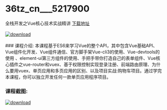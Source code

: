 # 36tz_cn___5217900
全栈开发之Vue核心技术实战精讲
[下载地址](http://www.36tz.cn/article/5217900 "下载地址")
<br/></br>[![download](http://36tz.cn/muke_img/2021_01_1-104-300x156.png "下载地址")](http://www.36tz.cn/article/5217900 "下载地址")
<br/></br>### 课程介绍:
本课程基于ES6来学习Vue的整个API，其中包含Vue基础API、Vue组件化开发、Vue组件通信、官方脚手架Vue-cli3的使用、Vue-devtools的使用 、element-ui第三方组件的使用、手把手带你打造自己的表单组件、Vue核心插件之vue-router和vuex、基于权限控制实现登录注册、前端路由原理、为什么要用vuex、单页应用和多页应用的区别、以及项目实战:购物车项目。通过学完本课程，你可以独立开发任何一款单页应用程序项目。

### 课程截图:
[![download](http://36tz.cn/muke_img/2021_01_2-121.png "下载地址")](http://www.36tz.cn/article/5217900 "下载地址")
